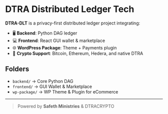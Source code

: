 # DTRA Distributed Ledger Tech

**DTRA-DLT** is a privacy-first distributed ledger project integrating:
- 🖥️ **Backend**: Python DAG ledger
- 💻 **Frontend**: React GUI wallet & marketplace
- 🌐 **WordPress Package**: Theme + Payments plugin
- 💱 **Crypto Support**: Bitcoin, Ethereum, Hedera, and native DTRA

## Folders
- `backend/` → Core Python DAG
- `frontend/` → GUI Wallet & Marketplace
- `wp-package/` → WP Theme & Plugin for eCommerce

---
> Powered by **Safeth Ministries** & DTRACRYPTO
